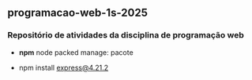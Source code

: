 ## programacao-web-1s-2025
### Repositório de atividades da disciplina de programação web
- **npm** node packed manage: pacote 

- npm install express@4.21.2